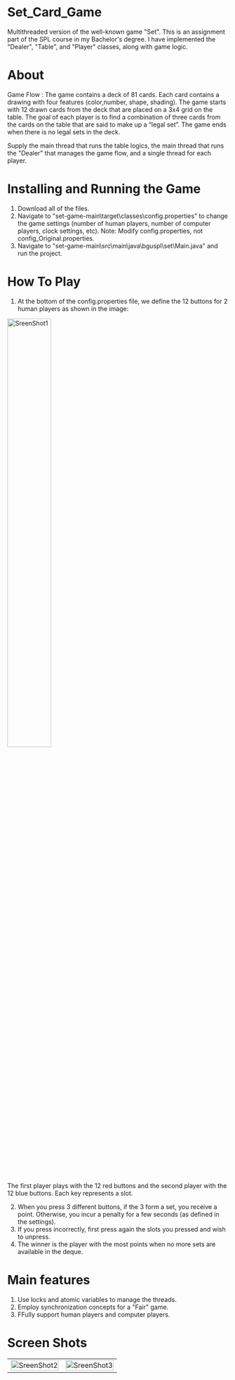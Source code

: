 # Set_Card_Game

Multithreaded version of the well-known game "Set". This is an assignment part of the SPL course in my Bachelor's degree. I have implemented the "Dealer", "Table", and "Player" classes, along with game logic.

# About

Game Flow : The game contains a deck of 81 cards. Each card contains a drawing with four features (color,number, shape, shading). The game starts with 12 drawn cards from the deck that are placed on a 3x4 grid on the table. The goal of each player is to find a combination of three cards from the cards on the table that are said to make up a “legal set”. The game ends when there is no legal sets in the deck.

Supply the main thread that runs the table logics, the main thread that runs the "Dealer" that manages the game flow, and a single thread for each player.

# Installing and Running the Game

1. Download all of the files.
2. Navigate to "set-game-main\target\classes\config.properties" to change the game settings (number of human players, number of computer players, clock settings, etc). Note: Modify config.properties, not config_Original.properties.
3. Navigate to "set-game-main\src\main\java\bguspl\set\Main.java" and run the project.

# How To Play

1. At the bottom of the config.properties file, we define the 12 buttons for 2 human players as shown in the image:
<img style="max-width:200px; width:50%"  src="https://github.com/omer2080/set-game/assets/118855264/572e9362-e1a1-4cba-b214-36ca5542ecdf" alt="SreenShot1" >

The first player plays with the 12 red buttons and the second player with the 12 blue buttons. Each key represents a slot.
  
2. When you press 3 different buttons, if the 3 form a set, you receive a point. Otherwise, you incur a penalty for a few seconds (as defined in the settings).
3. If you press incorrectly, first press again the slots you pressed and wish to unpress.
4. The winner is the player with the most points when no more sets are available in the deque.

# Main features 
1.	Use locks and atomic variables to manage the threads. 
2.	Employ synchronization concepts for a "Fair" game.
3.	FFully support human players and computer players.


# Screen Shots
| | |
|:-------------------------:|:-------------------------:|
|<img style="max-width:200px; width:100%"  src="https://github.com/omer2080/set-game/assets/118855264/cdaa227c-057f-4e12-8cd6-b5034669f58d" alt="SreenShot2" >|<img style="max-width:200px; width:100%"  src="https://github.com/omer2080/set-game/assets/118855264/3ad72dbb-3996-4152-b65d-9687cb3eebbe" alt="SreenShot3" >





